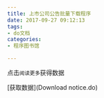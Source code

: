 ```yaml
---
title: 上市公司公告批量下载程序
date: 2017-09-27 09:12:13
tags:
- do文档
categories: 
- 程序图书馆

---
```


点击`阅读更多`获得数据

<!--more-->

[获取数据](Download notice.do)
